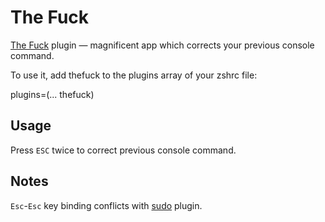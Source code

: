 # The Fuck

[The Fuck](https://github.com/nvbn/thefuck) plugin — magnificent app which corrects your previous console command.

To use it, add thefuck to the plugins array of your zshrc file:

plugins=(... thefuck)

## Usage
Press `ESC` twice to correct previous console command.

## Notes
`Esc`-`Esc` key binding conflicts with [sudo](https://github.com/ryzshrc/ryzshrc/tree/ryzsh/plugins/sudo) plugin.
